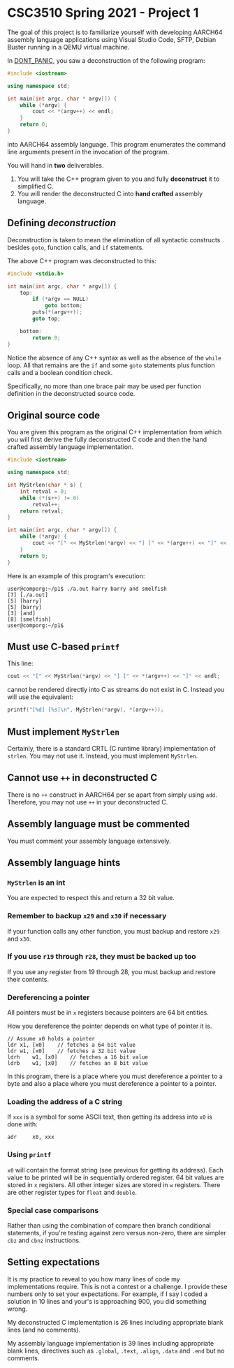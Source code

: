# CSC3510 Spring 2021 - Project 1

The goal of this project is to familiarize yourself with developing AARCH64 assembly language applications using Visual Studio Code, SFTP, Debian Buster running in a QEMU virtual machine.

In [DONT_PANIC](../../DONT_PANIC/README.md), you saw a deconstruction of the following program:

```c++
#include <iostream>

using namespace std;

int main(int argc, char * argv[]) {
	while (*argv) {
		cout << *(argv++) << endl;
	}
	return 0;
}
```

into AARCH64 assembly language. This program enumerates the command line arguments present in the invocation of the program.

You will hand in **two** deliverables.

1. You will take the C++ program given to you and fully **deconstruct** it to simplified C.
2. You will render the deconstructed C into **hand crafted** assembly language.

## Defining *deconstruction*

Deconstruction is taken to mean the elimination of all syntactic constructs besides `goto`, function calls, and `if` statements.

The above C++ program was deconstructed to this:

```c
#include <stdio.h>

int main(int argc, char * argv[]) {
	top:
		if (*argv == NULL)
			goto bottom;
		puts(*(argv++));
		goto top;

	bottom:
		return 0;
}
```

Notice the absence of any C++ syntax as well as the absence of the `while` loop. All that remains are the `if` and some `goto` statements plus function calls and a boolean condition check. 

Specifically, no more than one brace pair may be used per function definition in the deconstructed source code.

## Original source code

You are given this program as the original C++ implementation from which you will first derive the fully deconstructed C code and then the hand crafted assembly language implementation.

```c++
#include <iostream>

using namespace std;

int MyStrlen(char * s) {
	int retval = 0;
	while (*(s++) != 0)
		retval++;
	return retval;
}

int main(int argc, char * argv[]) {
	while (*argv) {
		cout << "[" << MyStrlen(*argv) << "] [" << *(argv++) << "]" << endl;
	}
	return 0;
}
```

Here is an example of this program's execution:

```text
user@comporg:~/p1$ ./a.out harry barry and smelfish
[7] [./a.out]
[5] [harry]
[5] [barry]
[3] [and]
[8] [smelfish]
user@comporg:~/p1$ 
```

## Must use C-based `printf`

This line:

```c++
cout << "[" << MyStrlen(*argv) << "] [" << *(argv++) << "]" << endl;
```

cannot be rendered directly into C as streams do not exist in C. Instead you will use the equivalent:

```c
printf("[%d] [%s]\n", MyStrlen(*argv), *(argv++));
```

## Must implement `MyStrlen`

Certainly, there is a standard CRTL (C runtime library) implementation of `strlen`. You may not use it. Instead, you must implement `MyStrlen`.

## Cannot use `++` in deconstructed C

There is no `++` construct in AARCH64 per se apart from simply using `add`. Therefore, you may not use `++` in your deconstructed C.

## Assembly language must be commented

You must comment your assembly language extensively.

## Assembly language hints

### `MyStrlen` is an int

You are expected to respect this and return a 32 bit value.

### Remember to backup `x29` and `x30` if necessary

If your function calls any other function, you must backup and restore `x29` and `x30`.

### If you use `r19` through `r28`, they must be backed up too

If you use any register from 19 through 28, you must backup and restore their contents.

### Dereferencing a pointer

All pointers must be in `x` registers because pointers are 64 bit entities.

How you dereference the pointer depends on what type of pointer it is.

```text
// Assume x0 holds a pointer
ldr	x1, [x0]	// fetches a 64 bit value
ldr	w1, [x0]	// fetches a 32 bit value
ldrh	w1, [x0]	// fetches a 16 bit value
ldrb	w1, [x0]	// fetches an 8 bit value
```

In this program, there is a place where you must dereference a pointer to a byte and also a place where you must dereference a pointer to a pointer.

### Loading the address of a C string

If `xxx` is a symbol for some ASCII text, then getting its address into `x0` is done with:

```text
adr		x0, xxx
```

### Using `printf`

`x0` will contain the format string (see previous for getting its address). Each value to be printed will be in sequentially ordered register. 64 bit values are stored in `x` registers. All other integer sizes are stored in `w` registers. There are other register types for `float` and `double`.

### Special case comparisons

Rather than using the combination of compare then branch conditional statements, if you're testing against zero versus non-zero, there are simpler `cbz` and `cbnz` instructions.

## Setting expectations

It is my practice to reveal to you how many lines of code my implementations require. This is not a contest or a challenge. I provide these numbers only to set your expectations. For example, if I say I coded a solution in 10 lines and your's is approaching 900, you did something wrong.

My deconstructed C implementation is 26 lines including appropriate blank lines (and no comments).

My assembly language implementation is 39 lines including appropriate blank lines, directives such as `.global`, `.text`, `.align`, `.data` and `.end` but no comments.
